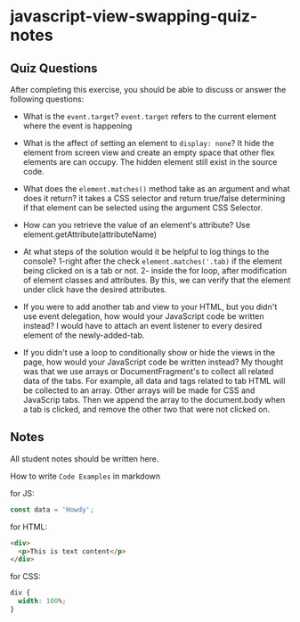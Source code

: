# javascript-view-swapping-quiz-notes

## Quiz Questions

After completing this exercise, you should be able to discuss or answer the following questions:

- What is the `event.target`?
  `event.target` refers to the current element where the event is happening

- What is the affect of setting an element to `display: none`?
  It hide the element from screen view and create an empty space that other flex elements are can occupy. The hidden element still exist in the source code.

- What does the `element.matches()` method take as an argument and what does it return?
  it takes a CSS selector and return true/false determining if that element can be selected using the argument CSS Selector.

- How can you retrieve the value of an element's attribute?
  Use element.getAttribute(attributeName)

- At what steps of the solution would it be helpful to log things to the console?
  1-right after the check `element.matches('.tab)` if the element being clicked on is a tab or not.
  2- inside the for loop, after modification of element classes and attributes.
  By this, we can verify that the element under click have the desired attributes.

- If you were to add another tab and view to your HTML, but you didn't use event delegation, how would your JavaScript code be written instead?
  I would have to attach an event listener to every desired element of the newly-added-tab.

- If you didn't use a loop to conditionally show or hide the views in the page, how would your JavaScript code be written instead?
  My thought was that we use arrays or DocumentFragment's to collect all related data of the tabs. For example, all data and tags related to tab HTML will be collected to an array. Other arrays will be made for CSS and JavaScrip tabs. Then we append the array to the document.body when a tab is clicked, and remove the other two that were not clicked on.

## Notes

All student notes should be written here.

How to write `Code Examples` in markdown

for JS:

```javascript
const data = 'Howdy';
```

for HTML:

```html
<div>
  <p>This is text content</p>
</div>
```

for CSS:

```css
div {
  width: 100%;
}
```
